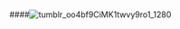 ### 


####![tumblr_oo4bf9CiMK1twvy9ro1_1280](https://github.com/glyphn/glyphn/assets/31204969/ec548da2-0cbf-4e29-90f5-b296152a83ba)


<!--
**glyphn/glyphn** is a ✨ _special_ ✨ repository because its `README.md` (this file) appears on your GitHub profile.
Hi there 👋
Here are some ideas to get you started:

- 🔭 I’m currently working on ...
- 🌱 I’m currently learning ...
- 👯 I’m looking to collaborate on ...
- 🤔 I’m looking for help with ...
- 💬 Ask me about ...
- 📫 How to reach me: ...
- 😄 Pronouns: ...
- ⚡ Fun fact: ...
-->
